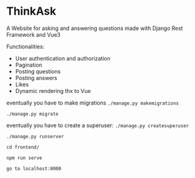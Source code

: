 # ThinkAsk
A Website for asking and answering questions made with Django Rest Framework and Vue3

Functionalities:
- User authentication and authorization
- Pagination
- Posting questions
- Posting answers
- Likes
- Dynamic rendering thx to Vue

eventually you have to make migrations
`./manage.py makemigrations`


`./manage.py migrate`

eventually you have to create a superuser:
`./manage.py createsuperuser`

`./manage.py runserver`

`cd frontend/`

`npm run serve`


`go to localhost:8000`
